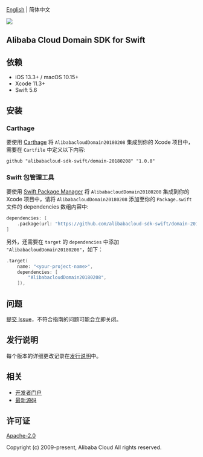 [English](README.md) | 简体中文

![](https://aliyunsdk-pages.alicdn.com/icons/AlibabaCloud.svg)

## Alibaba Cloud Domain SDK for Swift

## 依赖

- iOS 13.3+ / macOS 10.15+
- Xcode 11.3+
- Swift 5.6

## 安装

### Carthage

要使用 [Carthage](https://github.com/Carthage/Carthage) 将 `AlibabacloudDomain20180208` 集成到你的 Xcode 项目中，需要在 `Cartfile` 中定义以下内容:

```ogdl
github "alibabacloud-sdk-swift/domain-20180208" "1.0.0"
```

### Swift 包管理工具

要使用 [Swift Package Manager](https://swift.org/package-manager/) 将 `AlibabacloudDomain20180208` 集成到你的 Xcode 项目中，请将 `AlibabacloudDomain20180208` 添加至你的 `Package.swift` 文件的 dependencies 数组内容中:

```swift
dependencies: [
    .package(url: "https://github.com/alibabacloud-sdk-swift/domain-20180208.git", from: "1.0.0")
]
```

另外，还需要在 `target` 的 `dependencies` 中添加 `"AlibabacloudDomain20180208"`，如下：

```swift
.target(
    name: "<your-project-name>",
    dependencies: [
        "AlibabacloudDomain20180208",
    ]),
```

## 问题

[提交 Issue](https://github.com/alibabacloud-sdk-swift/domain-20180208/issues/new)，不符合指南的问题可能会立即关闭。

## 发行说明

每个版本的详细更改记录在[发行说明](./ChangeLog.txt)中。

## 相关

* [开发者门户](https://next.api.aliyun.com/home)
* [最新源码](https://github.com/alibabacloud-sdk-swift/domain-20180208)

## 许可证

[Apache-2.0](http://www.apache.org/licenses/LICENSE-2.0)

Copyright (c) 2009-present, Alibaba Cloud All rights reserved.
